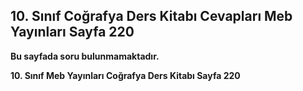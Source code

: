 ## 10. Sınıf Coğrafya Ders Kitabı Cevapları Meb Yayınları Sayfa 220

**Bu sayfada soru bulunmamaktadır.**

**10. Sınıf Meb Yayınları Coğrafya Ders Kitabı Sayfa 220**